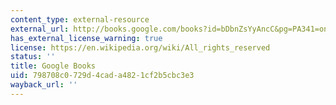 ```yaml
---
content_type: external-resource
external_url: http://books.google.com/books?id=bDbnZsYyAncC&pg=PA341=onepage
has_external_license_warning: true
license: https://en.wikipedia.org/wiki/All_rights_reserved
status: ''
title: Google Books
uid: 798708c0-729d-4cad-a482-1cf2b5cbc3e3
wayback_url: ''
---
```

